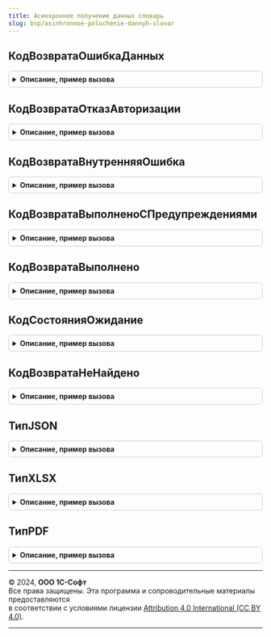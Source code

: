 ```yaml
---
title: Асинхронное получение данных словарь
slug: bsp/asinhronnoe-poluchenie-dannyh-slovar
---
```



## КодВозвратаОшибкаДанных
<details style="margin: 1em 0; padding: 0.5em; border: 1px solid #ccc; border-radius: 6px;">

<summary style="font-weight: bold; cursor: pointer;">Описание, пример вызова</summary>

```bsl

// Возвращает код ошибки данных.
// @skip-warning ПустойМетод - особенность реализации.
//
// Возвращаемое значение:
//	Число - стандартный код возврата по имени метода.
//
Функция КодВозвратаОшибкаДанных() Экспорт
```

Пример вызова
```bsl
Результат = АсинхронноеПолучениеДанныхСловарь.КодВозвратаОшибкаДанных() 
```
</details>

## КодВозвратаОтказАвторизации
<details style="margin: 1em 0; padding: 0.5em; border: 1px solid #ccc; border-radius: 6px;">

<summary style="font-weight: bold; cursor: pointer;">Описание, пример вызова</summary>

```bsl

// Возвращает код отказа авторизации.
// @skip-warning ПустойМетод - особенность реализации.
//
// Возвращаемое значение:
//	Число - стандартный код возврата по имени метода.
//
Функция КодВозвратаОтказАвторизации() Экспорт
```

Пример вызова
```bsl
Результат = АсинхронноеПолучениеДанныхСловарь.КодВозвратаОтказАвторизации() 
```
</details>

## КодВозвратаВнутренняяОшибка
<details style="margin: 1em 0; padding: 0.5em; border: 1px solid #ccc; border-radius: 6px;">

<summary style="font-weight: bold; cursor: pointer;">Описание, пример вызова</summary>

```bsl

// Возвращает код внутренней ошибки.
// @skip-warning ПустойМетод - особенность реализации.
//
// Возвращаемое значение:
//	Число - стандартный код возврата по имени метода.
//
Функция КодВозвратаВнутренняяОшибка() Экспорт
```

Пример вызова
```bsl
Результат = АсинхронноеПолучениеДанныхСловарь.КодВозвратаВнутренняяОшибка() 
```
</details>

## КодВозвратаВыполненоСПредупреждениями
<details style="margin: 1em 0; padding: 0.5em; border: 1px solid #ccc; border-radius: 6px;">

<summary style="font-weight: bold; cursor: pointer;">Описание, пример вызова</summary>

```bsl

// Возвращает код выполнения с предупреждениями.
// @skip-warning ПустойМетод - особенность реализации.
//
// Возвращаемое значение:
//	Число - стандартный код возврата по имени метода.
//
Функция КодВозвратаВыполненоСПредупреждениями() Экспорт
```

Пример вызова
```bsl
Результат = АсинхронноеПолучениеДанныхСловарь.КодВозвратаВыполненоСПредупреждениями() 
```
</details>

## КодВозвратаВыполнено
<details style="margin: 1em 0; padding: 0.5em; border: 1px solid #ccc; border-radius: 6px;">

<summary style="font-weight: bold; cursor: pointer;">Описание, пример вызова</summary>

```bsl

// Возвращает код успешного выполнения.
// @skip-warning ПустойМетод - особенность реализации.
//
// Возвращаемое значение:
//	Число - стандартный код возврата по имени метода.
//
Функция КодВозвратаВыполнено() Экспорт
```

Пример вызова
```bsl
Результат = АсинхронноеПолучениеДанныхСловарь.КодВозвратаВыполнено() 
```
</details>

## КодСостоянияОжидание
<details style="margin: 1em 0; padding: 0.5em; border: 1px solid #ccc; border-radius: 6px;">

<summary style="font-weight: bold; cursor: pointer;">Описание, пример вызова</summary>

```bsl

// Возвращает код ожидания данных.
// @skip-warning ПустойМетод - особенность реализации.
//
// Возвращаемое значение:
//	Число - стандартный код возврата по имени метода.
//
Функция КодСостоянияОжидание() Экспорт
```

Пример вызова
```bsl
Результат = АсинхронноеПолучениеДанныхСловарь.КодСостоянияОжидание() 
```
</details>

## КодВозвратаНеНайдено
<details style="margin: 1em 0; padding: 0.5em; border: 1px solid #ccc; border-radius: 6px;">

<summary style="font-weight: bold; cursor: pointer;">Описание, пример вызова</summary>

```bsl

// Возвращает код отсутствия данных.
// @skip-warning ПустойМетод - особенность реализации.
//
// Возвращаемое значение:
//	Число - стандартный код возврата по имени метода.
//
Функция КодВозвратаНеНайдено() Экспорт
```

Пример вызова
```bsl
Результат = АсинхронноеПолучениеДанныхСловарь.КодВозвратаНеНайдено() 
```
</details>

## ТипJSON
<details style="margin: 1em 0; padding: 0.5em; border: 1px solid #ccc; border-radius: 6px;">

<summary style="font-weight: bold; cursor: pointer;">Описание, пример вызова</summary>

```bsl

// Возвращает строку с типом файла JSON
// @skip-warning ПустойМетод - особенность реализации.
//
// Возвращаемое значение:
//	Строка - "json"
//
Функция ТипJSON() Экспорт
```

Пример вызова
```bsl
Результат = АсинхронноеПолучениеДанныхСловарь.ТипJSON() 
```
</details>

## ТипXLSX
<details style="margin: 1em 0; padding: 0.5em; border: 1px solid #ccc; border-radius: 6px;">

<summary style="font-weight: bold; cursor: pointer;">Описание, пример вызова</summary>

```bsl

// Возвращает строку с типом файла XLSX
// @skip-warning ПустойМетод - особенность реализации.
//
// Возвращаемое значение:
//	Строка - "xlsx"
//
Функция ТипXLSX() Экспорт
```

Пример вызова
```bsl
Результат = АсинхронноеПолучениеДанныхСловарь.ТипXLSX() 
```
</details>

## ТипPDF
<details style="margin: 1em 0; padding: 0.5em; border: 1px solid #ccc; border-radius: 6px;">

<summary style="font-weight: bold; cursor: pointer;">Описание, пример вызова</summary>

```bsl

// Возвращает строку с типом файла PDF
// @skip-warning ПустойМетод - особенность реализации.
//
// Возвращаемое значение:
//	Строка - "PDF"
//
Функция ТипPDF() Экспорт
```

Пример вызова
```bsl
Результат = АсинхронноеПолучениеДанныхСловарь.ТипPDF() 
```
</details>

---

© 2024, **ООО 1С-Софт**  
Все права защищены. Эта программа и сопроводительные материалы предоставляются  
в соответствии с условиями лицензии [Attribution 4.0 International (CC BY 4.0)](https://creativecommons.org/licenses/by/4.0/legalcode).

---
